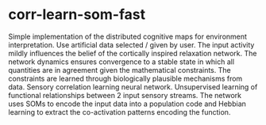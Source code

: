 # corr-learn-som-fast
Simple implementation of the distributed cognitive maps for environment interpretation. Use artificial data selected / given by user. The input activity mildly influences the belief of the cortically inspired relaxation network. The network dynamics ensures convergence to a stable state in which all quantities are in agreement given the mathematical constraints. The constraints are learned through biologically plausible mechanisms from  data.
Sensory correlation learning neural network. Unsupervised learning of functional relationships between 2 input sensory streams. The network uses SOMs to encode the input data into a population code and Hebbian learning to extract the co-activation patterns encoding the function.
